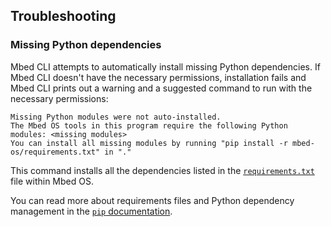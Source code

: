 
## Troubleshooting

### Missing Python dependencies

Mbed CLI attempts to automatically install missing Python dependencies. If Mbed CLI doesn't have the necessary permissions, installation fails and Mbed CLI prints out a warning and a suggested command to run with the necessary permissions:

```
Missing Python modules were not auto-installed.
The Mbed OS tools in this program require the following Python modules: <missing modules>
You can install all missing modules by running "pip install -r mbed-os/requirements.txt" in "."
```

This command installs all the dependencies listed in the [`requirements.txt`](https://github.com/ARMmbed/mbed-os/blob/master/requirements.txt) file within Mbed OS. 

You can read more about requirements files and Python dependency management in the [`pip` documentation](https://pip.pypa.io/en/stable/user_guide/#requirements-files).
